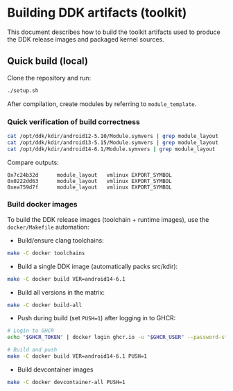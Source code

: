 # Building DDK artifacts (toolkit)

This document describes how to build the toolkit artifacts used to produce the DDK release images and packaged kernel sources.

## Quick build (local)

Clone the repository and run:

```sh
./setup.sh
```

After compilation, create modules by referring to `module_template`.


### Quick verification of build correctness

```sh
cat /opt/ddk/kdir/android12-5.10/Module.symvers | grep module_layout
cat /opt/ddk/kdir/android13-5.15/Module.symvers | grep module_layout
cat /opt/ddk/kdir/android14-6.1/Module.symvers | grep module_layout
```

Compare outputs:

```
0x7c24b32d      module_layout   vmlinux EXPORT_SYMBOL
0x0222dd63      module_layout   vmlinux EXPORT_SYMBOL
0xea759d7f      module_layout   vmlinux EXPORT_SYMBOL
```

### Build docker images

To build the DDK release images (toolchain + runtime images), use the `docker/Makefile` automation:

- Build/ensure clang toolchains:

```bash
make -C docker toolchains
```

- Build a single DDK image (automatically packs src/kdir):

```bash
make -C docker build VER=android14-6.1
```

- Build all versions in the matrix:

```bash
make -C docker build-all
```

- Push during build (set `PUSH=1`) after logging in to GHCR:

```bash
# Login to GHCR
echo "$GHCR_TOKEN" | docker login ghcr.io -u "$GHCR_USER" --password-stdin

# Build and push
make -C docker build VER=android14-6.1 PUSH=1
```

- Build devcontainer images

```bash
make -C docker devcontainer-all PUSH=1
```